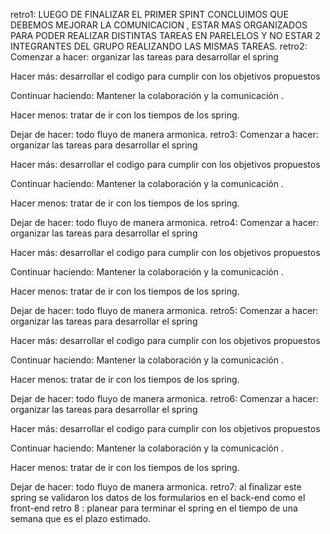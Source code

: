 retro1:
LUEGO DE FINALIZAR EL PRIMER SPINT CONCLUIMOS QUE DEBEMOS MEJORAR LA COMUNICACION , ESTAR MAS ORGANIZADOS PARA PODER REALIZAR DISTINTAS TAREAS EN PARELELOS Y NO ESTAR 2 INTEGRANTES DEL GRUPO REALIZANDO LAS MISMAS TAREAS.
retro2:
Comenzar a hacer:
organizar las tareas para desarrollar el spring

Hacer más:
desarrollar el codigo para cumplir con los objetivos propuestos

Continuar haciendo:
Mantener la colaboración y la comunicación .

Hacer menos:
tratar de ir con los tiempos de los spring.

Dejar de hacer:
todo fluyo de manera armonica.
retro3:
Comenzar a hacer:
organizar las tareas para desarrollar el spring

Hacer más:
desarrollar el codigo para cumplir con los objetivos propuestos

Continuar haciendo:
Mantener la colaboración y la comunicación .

Hacer menos:
tratar de ir con los tiempos de los spring.

Dejar de hacer:
todo fluyo de manera armonica.
retro4:
Comenzar a hacer:
organizar las tareas para desarrollar el spring

Hacer más:
desarrollar el codigo para cumplir con los objetivos propuestos

Continuar haciendo:
Mantener la colaboración y la comunicación .

Hacer menos:
tratar de ir con los tiempos de los spring.

Dejar de hacer:
todo fluyo de manera armonica.
retro5:
Comenzar a hacer:
organizar las tareas para desarrollar el spring

Hacer más:
desarrollar el codigo para cumplir con los objetivos propuestos

Continuar haciendo:
Mantener la colaboración y la comunicación .

Hacer menos:
tratar de ir con los tiempos de los spring.

Dejar de hacer:
todo fluyo de manera armonica.
retro6:
Comenzar a hacer:
organizar las tareas para desarrollar el spring

Hacer más:
desarrollar el codigo para cumplir con los objetivos propuestos

Continuar haciendo:
Mantener la colaboración y la comunicación .

Hacer menos:
tratar de ir con los tiempos de los spring.

Dejar de hacer:
todo fluyo de manera armonica.
retro7: al finalizar este spring se validaron los datos de los formularios en el back-end como el front-end
retro 8 : planear para terminar el spring en el tiempo de una semana que es el plazo estimado.
